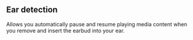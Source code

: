 ## Ear detection

Allows you automatically pause and resume playing media content when you remove and insert the earbud into your ear.